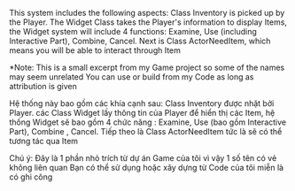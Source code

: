 This system includes the following aspects:
Class Inventory is picked up by the Player.
The Widget Class takes the Player's information to display Items, the Widget system will include 4 functions: Examine, Use (including Interactive Part), Combine, Cancel.
Next is Class ActorNeedItem, which means you will be able to interact through Item

*Note:
  This is a small excerpt from my Game project so some of the names may seem unrelated
  You can use or build from my Code as long as attribution is given


Hệ thống này bao gồm các khía cạnh sau:
Class Inventory được nhặt bởi Player. 
các Class Widget lấy thông tin của Player để hiển thị các Item, hệ thống Widget sẽ bao gồm 4 chức năng : Examine, Use (bao gồm Interactive Part), Combine , Cancel. 
Tiếp theo là Class ActorNeedItem tức là sẽ có thể tương tác qua Item

Chú ý:
  Đây là 1 phần nhỏ trích từ dự án Game của tôi vì vậy 1 số tên có vẻ không liên quan
  Bạn có thể sử dụng hoặc xây dựng từ Code của tôi miễn là có ghi công
